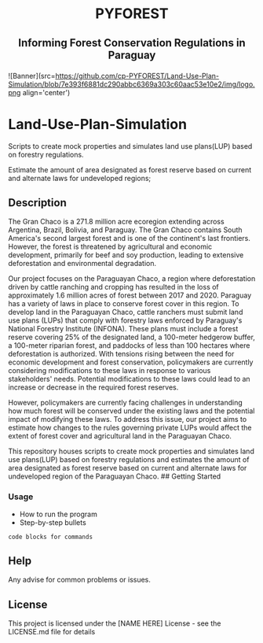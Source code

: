 <h1 align="center">

PYFOREST

</h1>

<h2 align="center">

Informing Forest Conservation Regulations in Paraguay

</h2>

![Banner](src=https://github.com/cp-PYFOREST/Land-Use-Plan-Simulation/blob/7e393f6881dc290abbc6369a303c60aac53e10e2/img/logo.png align='center') 

# Land-Use-Plan-Simulation

Scripts to create mock properties and simulates land use plans(LUP) based on forestry regulations.

Estimate the amount of area designated as forest reserve based on current and alternate laws for undeveloped regions;

## Description

The Gran Chaco is a 271.8 million acre ecoregion extending across Argentina, Brazil, Bolivia, and Paraguay. The Gran Chaco contains South America's second largest forest and is one of the continent's last frontiers. However, the forest is threatened by agricultural and economic development, primarily for beef and soy production, leading to extensive deforestation and environmental degradation.

Our project focuses on the Paraguayan Chaco, a region where deforestation driven by cattle ranching and cropping has resulted in the loss of approximately 1.6 million acres of forest between 2017 and 2020. Paraguay has a variety of laws in place to conserve forest cover in this region. To develop land in the Paraguayan Chaco, cattle ranchers must submit land use plans (LUPs) that comply with forestry laws enforced by Paraguay's National Forestry Institute (INFONA). These plans must include a forest reserve covering 25% of the designated land, a 100-meter hedgerow buffer, a 100-meter riparian forest, and paddocks of less than 100 hectares where deforestation is authorized. With tensions rising between the need for economic development and forest conservation, policymakers are currently considering modifications to these laws in response to various stakeholders' needs. Potential modifications to these laws could lead to an increase or decrease in the required forest reserves.

However, policymakers are currently facing challenges in understanding how much forest will be conserved under the existing laws and the potential impact of modifying these laws. To address this issue, our project aims to estimate how changes to the rules governing private LUPs would affect the extent of forest cover and agricultural land in the Paraguayan Chaco.

This repository houses scripts to create mock properties and simulates land use plans(LUP) based on forestry regulations and estimates the amount of area designated as forest reserve based on current and alternate laws for undeveloped region of the Paraguayan Chaco. \## Getting Started

### Usage

-   How to run the program
-   Step-by-step bullets

<!-- -->

    code blocks for commands

## Help

Any advise for common problems or issues.

## License

This project is licensed under the [NAME HERE] License - see the LICENSE.md file for details

